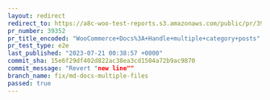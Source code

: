 ```yaml
---
layout: redirect
redirect_to: https://a8c-woo-test-reports.s3.amazonaws.com/public/pr/39352/e2e/index.html
pr_number: 39352
pr_title_encoded: "WooCommerce+Docs%3A+Handle+multiple+category+posts"
pr_test_type: e2e
last_published: "2023-07-21 00:38:57 +0000"
commit_sha: 15e6f29df402d822ac38ea3cd1504a72b9ac9870
commit_message: "Revert "new line""
branch_name: fix/md-docs-multiple-files
passed: true
---
```

